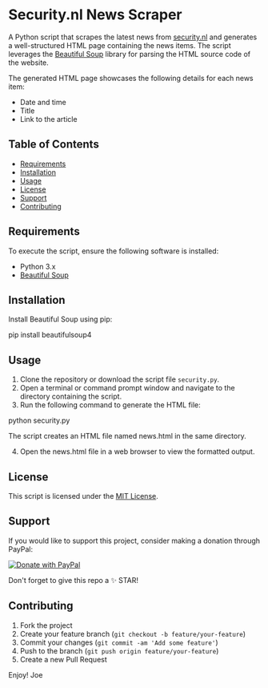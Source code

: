 # Security.nl News Scraper

A Python script that scrapes the latest news from [security.nl](https://www.security.nl/) and generates a well-structured HTML page containing the news items. The script leverages the [Beautiful Soup](https://www.crummy.com/software/BeautifulSoup/bs4/doc/) library for parsing the HTML source code of the website.

The generated HTML page showcases the following details for each news item:

- Date and time
- Title
- Link to the article


## Table of Contents

- [Requirements](#requirements)
- [Installation](#installation)
- [Usage](#usage)
- [License](#license)
- [Support](#support)
- [Contributing](#contributing)

## Requirements

To execute the script, ensure the following software is installed:

- Python 3.x
- [Beautiful Soup](https://www.crummy.com/software/BeautifulSoup/bs4/doc/)

## Installation

Install Beautiful Soup using pip:

pip install beautifulsoup4

## Usage

1. Clone the repository or download the script file `security.py`.
2. Open a terminal or command prompt window and navigate to the directory containing the script.
3. Run the following command to generate the HTML file:

python security.py

The script creates an HTML file named news.html in the same directory.

4. Open the news.html file in a web browser to view the formatted output.

## License

This script is licensed under the [MIT License](LICENSE).

## Support

If you would like to support this project, consider making a donation through PayPal:

[![Donate with PayPal](https://img.shields.io/badge/Donate-PayPal-blue)](https://www.paypal.com/donate/?business=P9L4Y9YQYEW3Y&no_recurring=0&currency_code=EUR)

Don't forget to give this repo a ✨ STAR!

## Contributing

1. Fork the project
2. Create your feature branch (`git checkout -b feature/your-feature`)
3. Commit your changes (`git commit -am 'Add some feature'`)
4. Push to the branch (`git push origin feature/your-feature`)
5. Create a new Pull Request

Enjoy!
Joe
